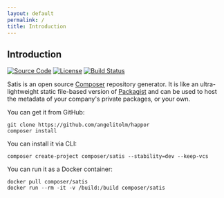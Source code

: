 ```yaml
---
layout: default
permalink: /
title: Introduction
---
```


## Introduction

[![Source Code](//img.shields.io/badge/source-composer/satis-blue.svg?style=flat-square)](https://github.com/angelitolm/happor)
[![License](//img.shields.io/packagist/l/composer/satis.svg?style=flat-square)](https://packagist.org/packages/composer/satis)
[![Build Status](//img.shields.io/travis/composer/satis/master.svg?style=flat-square)](https://travis-ci.org/composer/satis)

Satis is an open source <a href="https://getcomposer.org">Composer</a> repository generator. It is like an ultra-lightweight static file-based version of <a href="https://packagist.org">Packagist</a> and can be used to host the metadata of your company's private packages, or your own.

You can get it from GitHub:

    git clone https://github.com/angelitolm/happor
    composer install

You can install it via CLI:

    composer create-project composer/satis --stability=dev --keep-vcs

You can run it as a Docker container:

    docker pull composer/satis
    docker run --rm -it -v /build:/build composer/satis
